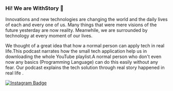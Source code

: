 ### Hi! We are WithStory 👋




Innovations and new technologies are changing the world and the daily lives of each and every one of us. Many things that were mere visions of the future yesterday are now reality. Meanwhile, we are surrounded by technology at every moment of our lives.

We thought of a great idea that how a normal person can apply tech in real life.This podcast narrates how the small tech application help us in downloading the whole YouTube playlist.A normal person who don't even now any basics (Programming Language) can do this easily without any fear. Our podcast explains the tech solution through real story happened in real life .


[![Instagram Badge](https://img.shields.io/badge/Instagram-E4405F?style=for-the-badge&logo=instagram&logoColor=white)](https://www.instagram.com/teamwithstory/)
